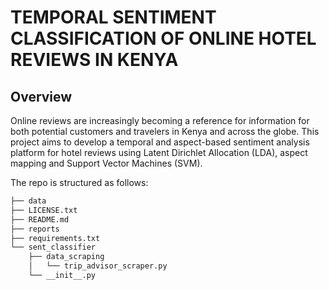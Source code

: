 # TEMPORAL SENTIMENT CLASSIFICATION OF ONLINE HOTEL REVIEWS IN KENYA
## Overview
Online reviews are increasingly becoming a reference for information for both potential customers
and travelers in Kenya and across the globe. This project aims to develop a temporal and aspect-based sentiment analysis
platform for hotel reviews using Latent Dirichlet Allocation (LDA), aspect mapping and Support
Vector Machines (SVM).

The repo is structured as follows:

```bash
├── data
├── LICENSE.txt
├── README.md
├── reports
├── requirements.txt
└── sent_classifier
    ├── data_scraping
    │   └── trip_advisor_scraper.py
    └── __init__.py
```
